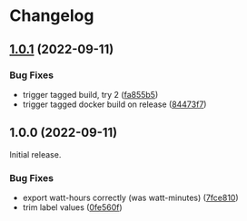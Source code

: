 # Changelog

## [1.0.1](https://github.com/easimon/shelly-exporter/compare/v1.0.0...v1.0.1) (2022-09-11)


### Bug Fixes

* trigger tagged build, try 2 ([fa855b5](https://github.com/easimon/shelly-exporter/commit/fa855b5b5e1bf8ec357b5576a0433771a0d6fde5))
* trigger tagged docker build on release ([84473f7](https://github.com/easimon/shelly-exporter/commit/84473f734ac87c8c9bf5477c138b87d7ae879fbe))

## 1.0.0 (2022-09-11)

Initial release.

### Bug Fixes

* export watt-hours correctly (was watt-minutes) ([7fce810](https://github.com/easimon/shelly-exporter/commit/7fce810b5eac93f57a3ec92caeaf2a89befe523e))
* trim label values ([0fe560f](https://github.com/easimon/shelly-exporter/commit/0fe560fa3ea69608278e7e9a82f84a9d7dd48ff3))
